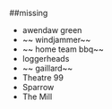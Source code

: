 ##missing
- awendaw green
- ~~ windjammer~~
- ~~ home team bbq~~
- loggerheads
- ~~ gaillard~~
- Theatre 99
- Sparrow
- The Mill

